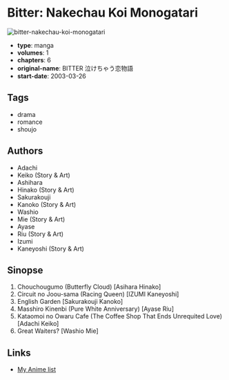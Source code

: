 # Bitter: Nakechau Koi Monogatari

![bitter-nakechau-koi-monogatari](https://cdn.myanimelist.net/images/manga/3/17069.jpg)

-   **type**: manga
-   **volumes**: 1
-   **chapters**: 6
-   **original-name**: BITTER 泣けちゃう恋物語
-   **start-date**: 2003-03-26

## Tags

-   drama
-   romance
-   shoujo

## Authors

-   Adachi
-   Keiko (Story & Art)
-   Ashihara
-   Hinako (Story & Art)
-   Sakurakouji
-   Kanoko (Story & Art)
-   Washio
-   Mie (Story & Art)
-   Ayase
-   Riu (Story & Art)
-   Izumi
-   Kaneyoshi (Story & Art)

## Sinopse

1. Chouchougumo (Butterfly Cloud) [Asihara Hinako]
2. Circuit no Joou-sama (Racing Queen) [IZUMI Kaneyoshi]
3. English Garden [Sakurakouji Kanoko]
4. Masshiro Kinenbi (Pure White Anniversary) [Ayase Riu]
5. Kataomoi no Owaru Cafe (The Coffee Shop That Ends Unrequited Love) [Adachi Keiko]
6. Great Waiters? [Washio Mie]

## Links

-   [My Anime list](https://myanimelist.net/manga/5971/Bitter__Nakechau_Koi_Monogatari)
